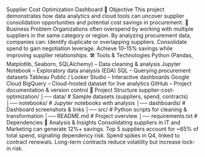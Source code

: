 Supplier Cost Optimization Dashboard
🔹 Objective
This project demonstrates how data analytics and cloud tools can uncover supplier consolidation opportunities and potential cost savings in procurement.
📌 Business Problem
Organizations often overspend by working with multiple suppliers in the same category or region. By analyzing procurement data, companies can:
Identify duplicate or overlapping suppliers.
Consolidate spend to gain negotiation leverage.
Achieve 10–15% savings while improving supplier relationships.
🛠️ Tools & Technologies
Python (Pandas, Matplotlib, Seaborn, SQLAlchemy) – Data cleaning & analysis
Jupyter Notebook – Exploratory data analysis (EDA)
SQL – Querying procurement datasets
Tableau Public / Looker Studio – Interactive dashboards
Google Cloud BigQuery – Cloud-hosted dataset for live analytics
GitHub – Project documentation & version control
📂 Project Structure
supplier-cost-optimization/
│── data/                # Sample datasets (suppliers, spend, contracts)
│── notebooks/           # Jupyter notebooks with analysis
│── dashboards/          # Dashboard screenshots & links
│── src/                 # Python scripts for cleaning & transformation
│── README.md            # Project overview
│── requirements.txt     # Dependencies
🔎 Analysis & Insights
Consolidating suppliers in IT and Marketing can generate 12%+ savings.
Top 5 suppliers account for ~65% of total spend, signaling dependency risk.
Spend spikes in Q4, linked to contract renewals.
Long-term contracts reduce volatility but increase lock-in risk.
